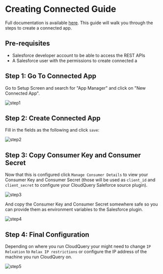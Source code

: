 # Creating Connected Guide

Full documentation is available [here](https://help.salesforce.com/articleView?id=connected_app_create.htm&type=5). This guide will walk you through the steps to create a connected app.

## Pre-requisites

- Salesforce developer account to be able to access the REST APIs
- A Salesforce user with the permissions to create connected a

## Step 1: Go To Connected App

Go to Setup Screen and search for "App Manager" and click on "New Connected App".

![step1](/images/docs/sf/step1.png)

## Step 2: Create Connected App

Fill in the fields as the following and click `save`:

![step2](/images/docs/sf/step2.png)

## Step 3: Copy Consumer Key and Consumer Secret

Now that this is configured click `Manage Consumer Details` to view your Consumer Key and Consumer Secret (those will be used as `client_id` and `client_secret` to configure your CloudQuery Saleforce source plugin).

![step3](/images/docs/sf/step3.png)

And copy the Consumer Key and Consumer Secret somewhere safe so you can provide them as environment variables to the Salesforce plugin.

![step4](/images/docs/sf/step4.png)

## Step 4: Final Configuration

Depending on where you run CloudQuery your might need to change `IP Relxation` to `Relax IP restrictions` or configure the IP address of the machine you run CloudQuery on.

![step5](/images/docs/sf/step5.png)



